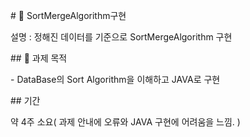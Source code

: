 \# 📘 SortMergeAlgorithm구현

설명 : 정해진 데이터를 기준으로 SortMergeAlgorithm 구현



\## 🧠 과제 목적

\- DataBase의 Sort Algorithm을 이해하고 JAVA로 구현



\##  기간

약 4주 소요( 과제 안내에 오류와 JAVA 구현에 어려움을 느낌. )


